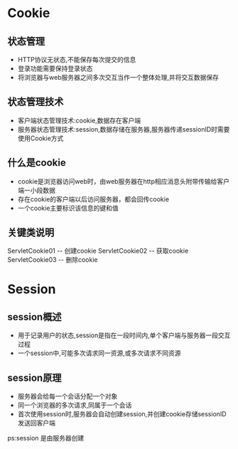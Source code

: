 # Cookie
## 状态管理 
* HTTP协议无状态,不能保存每次提交的信息
* 登录功能需要保持登录状态
* 将浏览器与web服务器之间多次交互当作一个整体处理,并将交互数据保存

## 状态管理技术
* 客户端状态管理技术:cookie,数据存在客户端
* 服务器状态管理技术:session,数据存储在服务器,服务器传递sessionID时需要使用Cookie方式

## 什么是cookie
* cookie是浏览器访问web时，由web服务器在http相应消息头附带传输给客户端一小段数据
* 存在cookie的客户端以后访问服务器，都会回传cookie
* 一个cookie主要标识该信息的键和值

## 关键类说明
ServletCookie01 -- 创建cookie
ServletCookie02 -- 获取cookie
ServletCookie03 -- 删除cookie


# Session
## session概述
* 用于记录用户的状态,session是指在一段时间内,单个客户端与服务器一段交互过程
* 一个session中,可能多次请求同一资源,或多次请求不同资源

## session原理
* 服务器会给每一个会话分配一个对象
* 同一个浏览器的多次请求,同属于一个会话
* 首次使用session时,服务器会自动创建session,并创建cookie存储sessionID发送回客户端

ps:session 是由服务器创建


